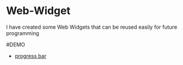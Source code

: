 # Web-Widget
I have created some Web Widgets that can be reused easily for future programming

#DEMO

-  [progress bar](http://wavysea.github.io/WebWidget/progress_bar.html)
